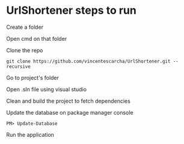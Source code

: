 # UrlShortener steps to run

Create a folder

Open cmd on that folder

Clone the repo

`git clone https://github.com/vincentescarcha/UrlShortener.git --recursive`

Go to project's folder 

Open .sln file using visual studio

Clean and build the project to fetch dependencies

Update the database on package manager console

```
PM> Update-Database
```

Run the application
